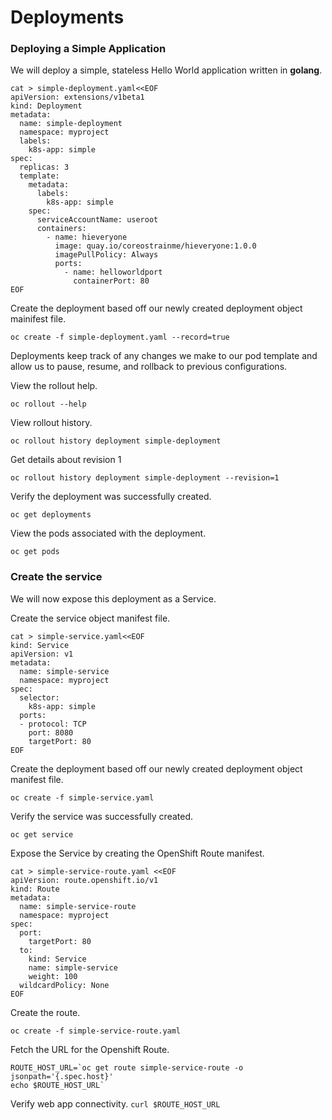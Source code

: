 # Deployments

### Deploying a Simple Application

We will deploy a simple, stateless Hello World application written in **golang**.

```
cat > simple-deployment.yaml<<EOF
apiVersion: extensions/v1beta1
kind: Deployment
metadata:
  name: simple-deployment
  namespace: myproject
  labels:
    k8s-app: simple
spec:
  replicas: 3
  template:
    metadata:
      labels:
        k8s-app: simple
    spec:
      serviceAccountName: useroot
      containers:
        - name: hieveryone
          image: quay.io/coreostrainme/hieveryone:1.0.0
          imagePullPolicy: Always
          ports:
            - name: helloworldport
              containerPort: 80
EOF
```

Create the deployment based off our newly created deployment object mainifest file.

`oc create -f simple-deployment.yaml --record=true`

Deployments keep track of any changes we make to our pod template and allow us to pause, resume, and rollback to previous configurations.

View the rollout help.

`oc rollout --help`

View rollout history.

`oc rollout history deployment simple-deployment`

Get details about revision 1

`oc rollout history deployment simple-deployment --revision=1`

Verify the deployment was successfully created.

`oc get deployments`

View the pods associated with the deployment.

`oc get pods`

### Create the service

We will now expose this deployment as a Service.

Create the service object manifest file.

```
cat > simple-service.yaml<<EOF
kind: Service
apiVersion: v1
metadata:
  name: simple-service
  namespace: myproject
spec:
  selector:
    k8s-app: simple
  ports:
  - protocol: TCP
    port: 8080
    targetPort: 80
EOF
```

Create the deployment based off our newly created deployment object manifest file.

`oc create -f simple-service.yaml`

Verify the service was successfully created.

`oc get service`

Expose the Service by creating the OpenShift Route manifest.

```
cat > simple-service-route.yaml <<EOF
apiVersion: route.openshift.io/v1
kind: Route
metadata:
  name: simple-service-route
  namespace: myproject
spec:
  port:
    targetPort: 80
  to:
    kind: Service
    name: simple-service
    weight: 100
  wildcardPolicy: None
EOF
```

Create the route.

`oc create -f simple-service-route.yaml`

Fetch the URL for the Openshift Route.

```
ROUTE_HOST_URL=`oc get route simple-service-route -o jsonpath='{.spec.host}'
echo $ROUTE_HOST_URL`
```

Verify web app connectivity.
`curl $ROUTE_HOST_URL`
